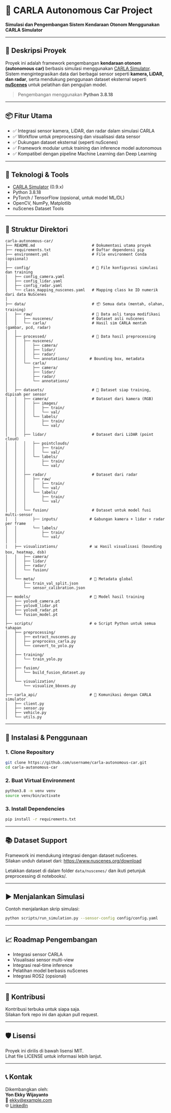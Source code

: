 # 🚗 CARLA Autonomous Car Project

**Simulasi dan Pengembangan Sistem Kendaraan Otonom Menggunakan CARLA Simulator**

---

## 📌 Deskripsi Proyek

Proyek ini adalah framework pengembangan **kendaraan otonom (autonomous car)** berbasis simulasi menggunakan [CARLA Simulator](https://carla.org/). Sistem mengintegrasikan data dari berbagai sensor seperti **kamera, LiDAR, dan radar**, serta mendukung penggunaan dataset eksternal seperti **[nuScenes](https://www.nuscenes.org/)** untuk pelatihan dan pengujian model.

> Pengembangan menggunakan **Python 3.8.18**

---

## 📦 Fitur Utama

- ✅ Integrasi sensor kamera, LiDAR, dan radar dalam simulasi CARLA
- ✅ Workflow untuk preprocessing dan visualisasi data sensor
- ✅ Dukungan dataset eksternal (seperti nuScenes)
- ✅ Framework modular untuk training dan inference model autonomous
- ✅ Kompatibel dengan pipeline Machine Learning dan Deep Learning

---

## 🧰 Teknologi & Tools

- [CARLA Simulator](https://carla.org/) (0.9.x)
- Python 3.8.18
- PyTorch / TensorFlow (opsional, untuk model ML/DL)
- OpenCV, NumPy, Matplotlib
- nuScenes Dataset Tools

---

## 📁 Struktur Direktori

```
carla-autonomous-car/
├── README.md                         # Dokumentasi utama proyek
├── requirements.txt                  # Daftar dependensi pip
├── environment.yml                   # File environment Conda (opsional)
│
├── config/                           # 🔧 File konfigurasi simulasi dan training
│   ├── config_camera.yaml
│   ├── config_lidar.yaml
│   ├── config_radar.yaml
│   └── class_mapping_nuscenes.yaml   # Mapping class ke ID numerik dari data NuScenes
│
├── data/                             # 📦 Semua data (mentah, olahan, training)
│   ├── raw/                          # 📂 Data asli tanpa modifikasi
│   │   ├── nuscenes/                 # Dataset asli nuScenes
│   │   └── carla/                    # Hasil sim CARLA mentah (gambar, pcd, radar)
│   │
│   ├── processed/                    # 📂 Data hasil preprocessing
│   │   ├── nuscenes/
│   │   │   ├── camera/
│   │   │   ├── lidar/
│   │   │   ├── radar/
│   │   │   └── annotations/         # Bounding box, metadata
│   │   └── carla/
│   │       ├── camera/
│   │       ├── lidar/
│   │       ├── radar/
│   │       └── annotations/
│   │
│   ├── datasets/                     # 📂 Dataset siap training, dipisah per sensor
│   │   ├── camera/                   # Dataset dari kamera (RGB)
│   │   │   ├── images/
│   │   │   │   ├── train/
│   │   │   │   └── val/
│   │   │   └── labels/
│   │   │       ├── train/
│   │   │       └── val/
│   │   │
│   │   ├── lidar/                    # Dataset dari LiDAR (point cloud)
│   │   │   ├── pointclouds/
│   │   │   │   ├── train/
│   │   │   │   └── val/
│   │   │   └── labels/
│   │   │       ├── train/
│   │   │       └── val/
│   │   │
│   │   ├── radar/                    # Dataset dari radar
│   │   │   ├── raw/
│   │   │   │   ├── train/
│   │   │   │   └── val/
│   │   │   └── labels/
│   │   │       ├── train/
│   │   │       └── val/
│   │   │
│   │   └── fusion/                   # Dataset untuk model fusi multi-sensor
│   │       ├── inputs/              # Gabungan kamera + lidar + radar per frame
│   │       └── labels/
│   │           ├── train/
│   │           └── val/
│   │
│   ├── visualizations/              # 📊 Hasil visualisasi (bounding box, heatmap, dsb)
│   │   ├── camera/
│   │   ├── lidar/
│   │   ├── radar/
│   │   └── fusion/
│   │
│   └── meta/                        # 📑 Metadata global
│       ├── train_val_split.json
│       └── sensor_calibration.json
│
├── models/                          # 🧠 Model hasil training
│   ├── yolov8_camera.pt
│   ├── yolov8_lidar.pt
│   ├── yolov8_radar.pt
│   └── fusion_model.pt
│
├── scripts/                         # ⚙️ Script Python untuk semua tahapan
│   ├── preprocessing/
│   │   ├── extract_nuscenes.py
│   │   ├── preprocess_carla.py
│   │   └── convert_to_yolo.py
│   │
│   ├── training/
│   │   └── train_yolo.py
│   │
│   ├── fusion/
│   │   └── build_fusion_dataset.py
│   │
│   └── visualization/
│       └── visualize_bboxes.py
│
├── carla_api/                       # 🔌 Komunikasi dengan CARLA simulator
│   ├── client.py
│   ├── sensor.py
│   ├── vehicle.py
│   └── utils.py

```

---

## 🚀 Instalasi & Penggunaan

### 1. Clone Repository

```bash
git clone https://github.com/username/carla-autonomous-car.git
cd carla-autonomous-car
```

### 2. Buat Virtual Environment

```bash
python3.8 -m venv venv
source venv/bin/activate
```

### 3. Install Dependencies

```bash
pip install -r requirements.txt
```

---

## 📚 Dataset Support

Framework ini mendukung integrasi dengan dataset nuScenes.  
Silakan unduh dataset dari: https://www.nuscenes.org/download

Letakkan dataset di dalam folder `data/nuscenes/` dan ikuti petunjuk preprocessing di notebooks/.

---

## ▶️ Menjalankan Simulasi

Contoh menjalankan skrip simulasi:

```bash
python scripts/run_simulation.py --sensor-config config/config.yaml
```

---

## 📈 Roadmap Pengembangan

- Integrasi sensor CARLA
- Visualisasi sensor multi-view
- Integrasi real-time inference
- Pelatihan model berbasis nuScenes
- Integrasi ROS2 (opsional)

---

## 🤝 Kontribusi

Kontribusi terbuka untuk siapa saja.  
Silakan fork repo ini dan ajukan pull request.

---

## 🛡️ Lisensi

Proyek ini dirilis di bawah lisensi MIT.  
Lihat file LICENSE untuk informasi lebih lanjut.

---

## 📞 Kontak

Dikembangkan oleh:  
**Yon Ekky Wijayanto**  
📧 ekky@example.com  
🌐 [LinkedIn](#)
